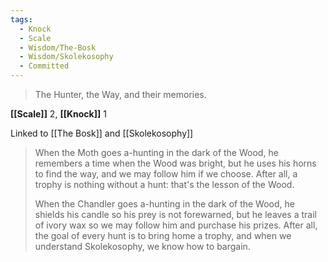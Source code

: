 ```yaml
---
tags:
  - Knock
  - Scale
  - Wisdom/The-Bosk
  - Wisdom/Skolekosophy
  - Committed
---
```


> The Hunter, the Way, and their memories.

**[[Scale]]** 2, **[[Knock]]** 1

Linked to [[The Bosk]] and [[Skolekosophy]]

> When the Moth goes a-hunting in the dark of the Wood, he remembers a time when the Wood was bright, but he uses his horns to find the way, and we may follow him if we choose. After all, a trophy is nothing without a hunt: that's the lesson of the Wood.
> 
> When the Chandler goes a-hunting in the dark of the Wood, he shields his candle so his prey is not forewarned, but he leaves a trail of ivory wax so we may follow him and purchase his prizes. After all, the goal of every hunt is to bring home a trophy, and when we understand Skolekosophy, we know how to bargain.
